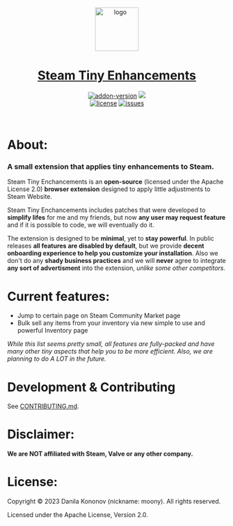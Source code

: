 <div align = "center">
    <br>
    <p>
        <a href = "https://addons.mozilla.org/en-US/firefox/addon/steam-tiny-enhancements/">
            <img src = "./public/static/ste-semi-transparent-256.png" alt = "logo" width="100"/>
            <h1 >Steam Tiny Enhancements</h1>
        </a>
    </p>
    <p>
        <a href = "https://addons.mozilla.org/en-US/firefox/addon/steam-tiny-enhancements/"><img src = "https://img.shields.io/amo/v/steam-tiny-enhancements?style=for-the-badge&logo=firefox" alt = "addon-version" /></a>
        <a href = "https://addons.mozilla.org/en-US/firefox/addon/steam-tiny-enhancements/"><img src = "https://img.shields.io/amo/users/steam-tiny-enhancements?style=for-the-badge&logo=firefox" /></a>
        <br>
        <a href = "https://github.com/i-Moony/steam-tiny-enhancements/"><img src = "https://img.shields.io/github/license/i-Moony/steam-tiny-enhancements?style=for-the-badge&logo=github" alt = "license" /></a>
        <a href = "https://github.com/i-Moony/steam-tiny-enhancements/"><img src = "https://img.shields.io/github/issues/i-Moony/steam-tiny-enhancements?style=for-the-badge&logo=github" alt = "issues" /></a>
    </p>
</div>
<br>

# About:
### A small extension that applies tiny enhancements to Steam.
Steam Tiny Enchancements is an **open-source** (licensed under the Apache License 2.0) **browser extension** designed to apply little adjustments to Steam Website.

Steam Tiny Enchancements includes patches that were developed to **simplify lifes** for me and my friends, but now **any user may request feature** and if it is possible to code, we will eventually do it.

The extension is designed to be **minimal**, yet to **stay powerful**. In public releases **all features are disabled by default**, but we provide **decent onboarding experience to help you customize your installation**. Also we don't do any **shady business practices** and we will **never** agree to integrate **any sort of advertisment** into the extension, *unlike some other competitors.*

# Current features:
* Jump to certain page on Steam Community Market page
* Bulk sell any items from your inventory via new simple to use and powerful Inventory page

*While this list seems pretty small, all features are fully-packed and have many other tiny aspects that help you to be more efficient. Also, we are planning to do A LOT in the future.*

# Development & Contributing
See [CONTRIBUTING.md](CONTRIBUTING.md).

# Disclaimer:
**We are NOT affiliated  with Steam, Valve or any other company.**

# License:

Copyright © 2023 Danila Kononov (nickname: moony). All rights reserved.

Licensed under the Apache License, Version 2.0.
